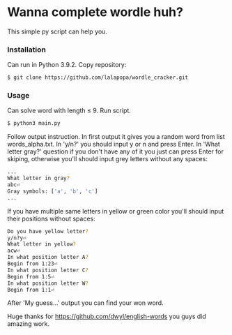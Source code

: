# Wanna complete wordle huh?
This simple py script can help you.

### Installation 
Can run in Python 3.9.2.
Copy repository:
```sh
$ git clone https://github.com/lalapopa/wordle_cracker.git
```
### Usage
Can solve word with length ≤ 9.
Run script.
```sh
$ python3 main.py
```
Follow output instruction.
In first output it gives you a random word from list words_alpha.txt.
In 'y/n?' you should input y or n and press Enter.
In 'What letter gray?' question if you don't have any of it you just can press Enter for skiping, otherwise you'll should input grey letters without any spaces:
```sh
...
What letter in gray?
abc⏎
Gray symbols: ['a', 'b', 'c']
...
```
If you have multiple same letters in yellow or green color you'll should input their positions without spaces:
```sh
Do you have yellow letter?
y/n?y⏎
What letter in yellow?
acw⏎
In what position letter A?
Begin from 1:23⏎
In what position letter C?
Begin from 1:5⏎
In what position letter W?
Begin from 1:1⏎
```
After 'My guess...' output you can find your won word.


Huge thanks for https://github.com/dwyl/english-words you guys did amazing work.

